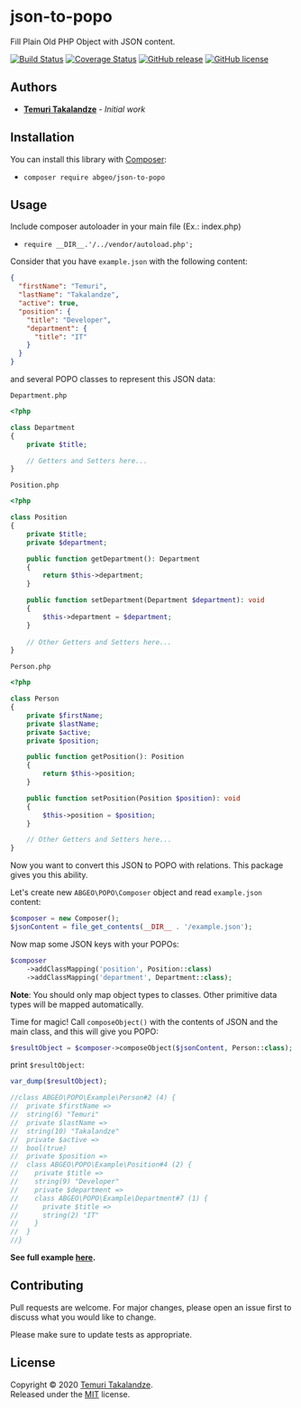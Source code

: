 # json-to-popo

Fill Plain Old PHP Object with JSON content.

[![Build Status](https://travis-ci.com/ABGEO07/json-to-popo.svg?branch=master)](https://travis-ci.com/ABGEO07/json-to-popo)
[![Coverage Status](https://coveralls.io/repos/github/ABGEO07/json-to-popo/badge.svg?branch=master)](https://coveralls.io/github/ABGEO07/json-to-popo?branch=master)
[![GitHub release](https://img.shields.io/github/release/ABGEO07/json-to-popo.svg)](https://github.com/ABGEO07/json-to-popo/releases)
[![GitHub license](https://img.shields.io/github/license/ABGEO07/json-to-popo.svg)](https://github.com/ABGEO07/json-to-popo/blob/master/LICENSE)

## Authors

- [**Temuri Takalandze**](https://abgeo.dev) - *Initial work*

## Installation

You can install this library with [Composer](https://getcomposer.org/):

- `composer require abgeo/json-to-popo`

## Usage

Include composer autoloader in your main file (Ex.: index.php)

- `require __DIR__.'/../vendor/autoload.php';`

Consider that you have `example.json` with the following content:

```json
{
  "firstName": "Temuri",
  "lastName": "Takalandze",
  "active": true,
  "position": {
    "title": "Developer",
    "department": {
      "title": "IT"
    }
  }
}
```

and several POPO classes to represent this JSON data:

`Department.php`

```php
<?php

class Department
{
    private $title;

    // Getters and Setters here...
}
```

`Position.php`

```php
<?php

class Position
{
    private $title;
    private $department;

    public function getDepartment(): Department
    {
        return $this->department;
    }

    public function setDepartment(Department $department): void
    {
        $this->department = $department;
    }
    
    // Other Getters and Setters here...
}

```

`Person.php`

```php
<?php

class Person
{
    private $firstName;
    private $lastName;
    private $active;
    private $position;

    public function getPosition(): Position
    {
        return $this->position;
    }

    public function setPosition(Position $position): void
    {
        $this->position = $position;
    }

    // Other Getters and Setters here...
}

```

Now you want to convert this JSON to POPO with relations. This package gives you this ability.

Let's create new `ABGEO\POPO\Composer` object and read `example.json` content:

```php
$composer = new Composer();
$jsonContent = file_get_contents(__DIR__ . '/example.json');
```

Now map some JSON keys with your POPOs:

```php
$composer
    ->addClassMapping('position', Position::class)
    ->addClassMapping('department', Department::class);
```

**Note**: You should only map object types to classes. Other primitive data types will be mapped automatically.

Time for magic! Call `composeObject()` with the contents of JSON and the main class, and this will give you POPO:

```php
$resultObject = $composer->composeObject($jsonContent, Person::class);
```

print `$resultObject`:

```php
var_dump($resultObject);

//class ABGEO\POPO\Example\Person#2 (4) {
//  private $firstName =>
//  string(6) "Temuri"
//  private $lastName =>
//  string(10) "Takalandze"
//  private $active =>
//  bool(true)
//  private $position =>
//  class ABGEO\POPO\Example\Position#4 (2) {
//    private $title =>
//    string(9) "Developer"
//    private $department =>
//    class ABGEO\POPO\Example\Department#7 (1) {
//      private $title =>
//      string(2) "IT"
//    }
//  }
//}
```

**See full example [here](examples).**

## Contributing

Pull requests are welcome. For major changes, please open an issue first to discuss what you would like to change.

Please make sure to update tests as appropriate.

## License

Copyright © 2020 [Temuri Takalandze](https://abgeo.dev).  
Released under the [MIT](LICENSE) license.
